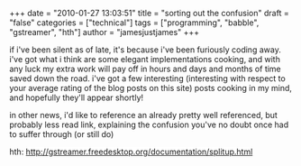 +++
date = "2010-01-27 13:03:51"
title = "sorting out the confusion"
draft = "false"
categories = ["technical"]
tags = ["programming", "babble", "gstreamer", "hth"]
author = "jamesjustjames"
+++

if i've been silent as of late, it's because i've been furiously coding away. i've got what i think are some elegant implementations cooking, and with any luck my extra work will pay off in hours and days and months of time saved down the road. i've got a few interesting (interesting with respect to your average rating of the blog posts on this site) posts cooking in my mind, and hopefully they'll appear shortly!

in other news, i'd like to reference an already pretty well referenced, but probably less read link, explaining the confusion you've no doubt once had to suffer through (or still do)

hth: <span style="background-color:#ffffff;"><a href="http://gstreamer.freedesktop.org/documentation/splitup.html">http://gstreamer.freedesktop.org/documentation/splitup.html</a></span>


